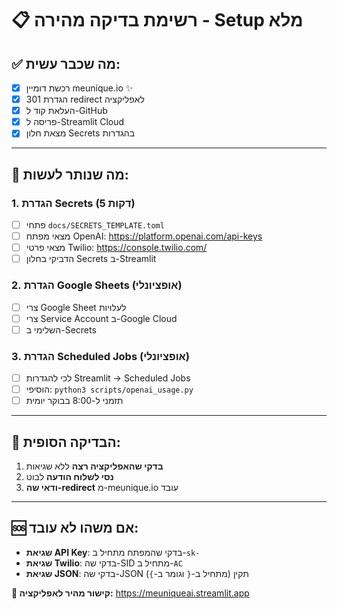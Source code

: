 # 📋 רשימת בדיקה מהירה - Setup מלא

## ✅ מה שכבר עשית:
- [x] רכשת דומיין meunique.io ✨
- [x] הגדרת 301 redirect לאפליקציה
- [x] העלאת קוד ל-GitHub
- [x] פריסה ל-Streamlit Cloud
- [x] מצאת חלון Secrets בהגדרות

---

## 🔑 מה שנותר לעשות:

### 1. הגדרת Secrets (5 דקות)
- [ ] פתחי `docs/SECRETS_TEMPLATE.toml`
- [ ] מצאי מפתח OpenAI: https://platform.openai.com/api-keys
- [ ] מצאי פרטי Twilio: https://console.twilio.com/
- [ ] הדביקי בחלון Secrets ב-Streamlit

### 2. הגדרת Google Sheets (אופציונלי)
- [ ] צרי Google Sheet לעלויות
- [ ] צרי Service Account ב-Google Cloud
- [ ] השלימי ב-Secrets

### 3. הגדרת Scheduled Jobs (אופציונלי)
- [ ] לכי להגדרות Streamlit → Scheduled Jobs
- [ ] הוסיפי: `python3 scripts/openai_usage.py`
- [ ] תזמני ל-8:00 בבוקר יומית

---

## 🎯 הבדיקה הסופית:
1. **בדקי שהאפליקציה רצה** ללא שגיאות
2. **נסי לשלוח הודעה** לבוט
3. **ודאי שה-redirect** מ-meunique.io עובד

---

## 🆘 אם משהו לא עובד:
- **שגיאת API Key**: בדקי שהמפתח מתחיל ב-`sk-`
- **שגיאת Twilio**: בדקי שה-SID מתחיל ב-`AC`
- **שגיאת JSON**: בדקי שה-JSON תקין (מתחיל ב-`{` וגומר ב-`}`)

**🔗 קישור מהיר לאפליקציה:** https://meuniqueai.streamlit.app 